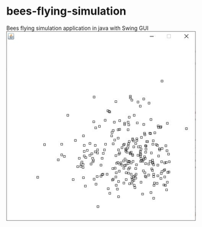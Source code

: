 # bees-flying-simulation
Bees flying simulation application in java with Swing GUI
![Screenshot](https://github.com/mortrum/bees-flying-simulation/blob/master/pic1.JPG)
